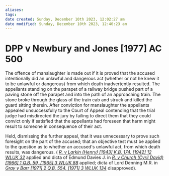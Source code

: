 ```yaml
---
aliases: 
tags: 
date created: Sunday, December 10th 2023, 12:02:27 am
date modified: Sunday, December 10th 2023, 12:40:23 am
---
```


# DPP v Newbury and Jones [1977] AC 500

The offence of manslaughter is made out if it is proved that the accused intentionally did an unlawful and dangerous act (whether or not he knew it to be unlawful or dangerous) from which death inadvertently resulted. The appellants standing on the parapet of a railway bridge pushed part of a paving stone off the parapet and into the path of an approaching train. The stone broke through the glass of the train cab and struck and killed the guard sitting therein. After conviction for manslaughter the appellants appealed unsuccessfully to the Court of Appeal contending that the trial judge had misdirected the jury by failing to direct them that they could convict only if satisfied that the appellants had foreseen that harm might result to someone in consequence of their act.

Held, dismissing the further appeal, that it was unnecessary to prove such foresight on the part of the accused; that an objective test must be applied to the question as to whether an accused's unlawful act, from which death results, was dangerous. ( _[R. v Larkin (Henry) [1943] K.B. 174, [1942] 12 WLUK 32](https://uk.westlaw.com/Document/I51CAF050E42811DA8FC2A0F0355337E9/View/FullText.html?originationContext=document&transitionType=DocumentItem&ppcid=7c75c22d38834edda973fe378799116e&contextData=(sc.Default))_ applied and dicta of Edmund Davies J. in _[R. v Church (Cyril David) [1966] 1 Q.B. 59, [1965] 3 WLUK 88](https://uk.westlaw.com/Document/I3A65DD30E42811DA8FC2A0F0355337E9/View/FullText.html?originationContext=document&transitionType=DocumentItem&ppcid=7c75c22d38834edda973fe378799116e&contextData=(sc.Default))_ applied; dicta of Lord Denning M.R. in _[Gray v Barr [1971] 2 Q.B. 554, [1971] 3 WLUK 134](https://uk.westlaw.com/Document/IB39D7830E42711DA8FC2A0F0355337E9/View/FullText.html?originationContext=document&transitionType=DocumentItem&ppcid=7c75c22d38834edda973fe378799116e&contextData=(sc.Default))_ disapproved).
